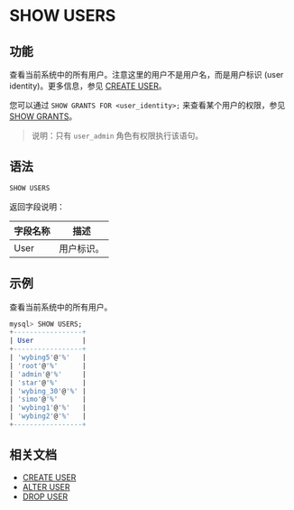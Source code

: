 # SHOW USERS

## 功能

查看当前系统中的所有用户。注意这里的用户不是用户名，而是用户标识 (user identity)。更多信息，参见 [CREATE USER](CREATE%20USER.md)。

您可以通过 `SHOW GRANTS FOR <user_identity>;` 来查看某个用户的权限，参见 [SHOW GRANTS](SHOW%20GRANTS.md)。

> 说明：只有 `user_admin` 角色有权限执行该语句。

## 语法

```SQL
SHOW USERS
```

返回字段说明：

| **字段名称** | **描述**   |
| ------------ | ---------- |
| User         | 用户标识。 |

## 示例

查看当前系统中的所有用户。

```SQL
mysql> SHOW USERS;
+-----------------+
| User            |
+-----------------+
| 'wybing5'@'%'   |
| 'root'@'%'      |
| 'admin'@'%'     |
| 'star'@'%'      |
| 'wybing_30'@'%' |
| 'simo'@'%'      |
| 'wybing1'@'%'   |
| 'wybing2'@'%'   |
+-----------------+
```

## 相关文档

- [CREATE USER](CREATE%20USER.md)
- [ALTER USER](ALTER%20USER.md)
- [DROP USER](DROP%20USER.md)
